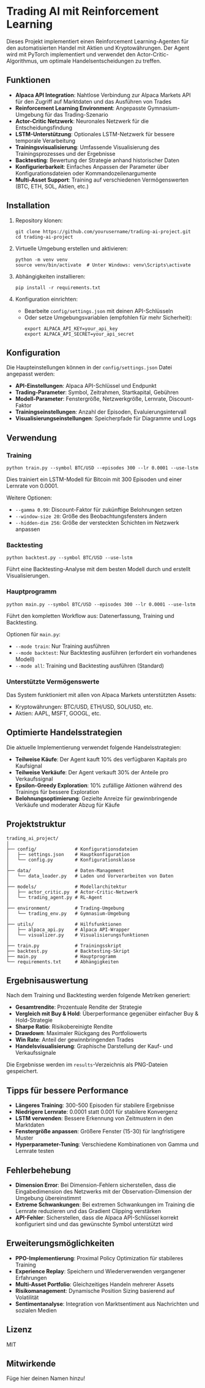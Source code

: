 # Trading AI mit Reinforcement Learning

Dieses Projekt implementiert einen Reinforcement Learning-Agenten für den automatisierten Handel mit Aktien und Kryptowährungen. Der Agent wird mit PyTorch implementiert und verwendet den Actor-Critic-Algorithmus, um optimale Handelsentscheidungen zu treffen.

## Funktionen

- **Alpaca API Integration**: Nahtlose Verbindung zur Alpaca Markets API für den Zugriff auf Marktdaten und das Ausführen von Trades
- **Reinforcement Learning Environment**: Angepasste Gymnasium-Umgebung für das Trading-Szenario
- **Actor-Critic Netzwerk**: Neuronales Netzwerk für die Entscheidungsfindung
- **LSTM-Unterstützung**: Optionales LSTM-Netzwerk für bessere temporale Verarbeitung
- **Trainingsvisualisierung**: Umfassende Visualisierung des Trainingsprozesses und der Ergebnisse
- **Backtesting**: Bewertung der Strategie anhand historischer Daten
- **Konfigurierbarkeit**: Einfaches Anpassen der Parameter über Konfigurationsdateien oder Kommandozeilenargumente
- **Multi-Asset Support**: Training auf verschiedenen Vermögenswerten (BTC, ETH, SOL, Aktien, etc.)

## Installation

1. Repository klonen:
   ```
   git clone https://github.com/yourusername/trading-ai-project.git
   cd trading-ai-project
   ```

2. Virtuelle Umgebung erstellen und aktivieren:
   ```
   python -m venv venv
   source venv/bin/activate  # Unter Windows: venv\Scripts\activate
   ```

3. Abhängigkeiten installieren:
   ```
   pip install -r requirements.txt
   ```

4. Konfiguration einrichten:
   - Bearbeite `config/settings.json` mit deinen API-Schlüsseln
   - Oder setze Umgebungsvariablen (empfohlen für mehr Sicherheit):
     ```
     export ALPACA_API_KEY=your_api_key
     export ALPACA_API_SECRET=your_api_secret
     ```

## Konfiguration

Die Haupteinstellungen können in der `config/settings.json` Datei angepasst werden:

- **API-Einstellungen**: Alpaca API-Schlüssel und Endpunkt
- **Trading-Parameter**: Symbol, Zeitrahmen, Startkapital, Gebühren
- **Modell-Parameter**: Fenstergröße, Netzwerkgröße, Lernrate, Discount-Faktor
- **Trainingseinstellungen**: Anzahl der Episoden, Evaluierungsintervall
- **Visualisierungseinstellungen**: Speicherpfade für Diagramme und Logs

## Verwendung

### Training

```
python train.py --symbol BTC/USD --episodes 300 --lr 0.0001 --use-lstm
```

Dies trainiert ein LSTM-Modell für Bitcoin mit 300 Episoden und einer Lernrate von 0.0001.

Weitere Optionen:
- `--gamma 0.99`: Discount-Faktor für zukünftige Belohnungen setzen
- `--window-size 20`: Größe des Beobachtungsfensters ändern
- `--hidden-dim 256`: Größe der versteckten Schichten im Netzwerk anpassen

### Backtesting

```
python backtest.py --symbol BTC/USD --use-lstm
```

Führt eine Backtesting-Analyse mit dem besten Modell durch und erstellt Visualisierungen.

### Hauptprogramm

```
python main.py --symbol BTC/USD --episodes 300 --lr 0.0001 --use-lstm
```

Führt den kompletten Workflow aus: Datenerfassung, Training und Backtesting.

Optionen für `main.py`:
- `--mode train`: Nur Training ausführen
- `--mode backtest`: Nur Backtesting ausführen (erfordert ein vorhandenes Modell)
- `--mode all`: Training und Backtesting ausführen (Standard)

### Unterstützte Vermögenswerte

Das System funktioniert mit allen von Alpaca Markets unterstützten Assets:
- Kryptowährungen: BTC/USD, ETH/USD, SOL/USD, etc.
- Aktien: AAPL, MSFT, GOOGL, etc.

## Optimierte Handelsstrategien

Die aktuelle Implementierung verwendet folgende Handelsstrategien:

- **Teilweise Käufe**: Der Agent kauft 10% des verfügbaren Kapitals pro Kaufsignal
- **Teilweise Verkäufe**: Der Agent verkauft 30% der Anteile pro Verkaufssignal
- **Epsilon-Greedy Exploration**: 10% zufällige Aktionen während des Trainings für bessere Exploration
- **Belohnungsoptimierung**: Gezielte Anreize für gewinnbringende Verkäufe und moderater Abzug für Käufe

## Projektstruktur

```
trading_ai_project/
│
├── config/              # Konfigurationsdateien
│   ├── settings.json    # Hauptkonfiguration
│   └── config.py        # Konfigurationsklasse
│
├── data/                # Daten-Management
│   └── data_loader.py   # Laden und Vorverarbeiten von Daten
│
├── models/              # Modellarchitektur
│   ├── actor_critic.py  # Actor-Critic-Netzwerk
│   └── trading_agent.py # RL-Agent
│
├── environment/         # Trading-Umgebung
│   └── trading_env.py   # Gymnasium-Umgebung
│
├── utils/               # Hilfsfunktionen
│   ├── alpaca_api.py    # Alpaca API-Wrapper
│   └── visualizer.py    # Visualisierungsfunktionen
│
├── train.py             # Trainingsskript
├── backtest.py          # Backtesting-Skript
├── main.py              # Hauptprogramm
└── requirements.txt     # Abhängigkeiten
```

## Ergebnisauswertung

Nach dem Training und Backtesting werden folgende Metriken generiert:

- **Gesamtrendite**: Prozentuale Rendite der Strategie
- **Vergleich mit Buy & Hold**: Überperformance gegenüber einfacher Buy & Hold-Strategie
- **Sharpe Ratio**: Risikobereinigte Rendite
- **Drawdown**: Maximaler Rückgang des Portfoliowerts
- **Win Rate**: Anteil der gewinnbringenden Trades
- **Handelsvisualisierung**: Graphische Darstellung der Kauf- und Verkaufssignale

Die Ergebnisse werden im `results`-Verzeichnis als PNG-Dateien gespeichert.

## Tipps für bessere Performance

- **Längeres Training**: 300-500 Episoden für stabilere Ergebnisse
- **Niedrigere Lernrate**: 0.0001 statt 0.001 für stabilere Konvergenz
- **LSTM verwenden**: Bessere Erkennung von Zeitmustern in den Marktdaten
- **Fenstergröße anpassen**: Größere Fenster (15-30) für langfristigere Muster
- **Hyperparameter-Tuning**: Verschiedene Kombinationen von Gamma und Lernrate testen

## Fehlerbehebung

- **Dimension Error**: Bei Dimension-Fehlern sicherstellen, dass die Eingabedimension des Netzwerks mit der Observation-Dimension der Umgebung übereinstimmt
- **Extreme Schwankungen**: Bei extremen Schwankungen im Training die Lernrate reduzieren und das Gradient Clipping verstärken
- **API-Fehler**: Sicherstellen, dass die Alpaca API-Schlüssel korrekt konfiguriert sind und das gewünschte Symbol unterstützt wird

## Erweiterungsmöglichkeiten

- **PPO-Implementierung**: Proximal Policy Optimization für stabileres Training
- **Experience Replay**: Speichern und Wiederverwenden vergangener Erfahrungen
- **Multi-Asset Portfolio**: Gleichzeitiges Handeln mehrerer Assets
- **Risikomanagement**: Dynamische Position Sizing basierend auf Volatilität
- **Sentimentanalyse**: Integration von Marktsentiment aus Nachrichten und sozialen Medien

## Lizenz

MIT

## Mitwirkende

Füge hier deinen Namen hinzu!